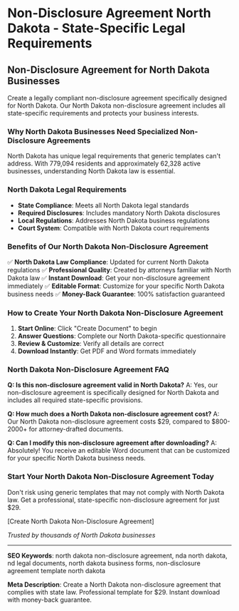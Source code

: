 # Non-Disclosure Agreement North Dakota - State-Specific Legal Requirements

## Non-Disclosure Agreement for North Dakota Businesses

Create a legally compliant non-disclosure agreement specifically designed for North Dakota. Our North Dakota non-disclosure agreement includes all state-specific requirements and protects your business interests.

### Why North Dakota Businesses Need Specialized Non-Disclosure Agreements

North Dakota has unique legal requirements that generic templates can't address. With 779,094 residents and approximately 62,328 active businesses, understanding North Dakota law is essential.

### North Dakota Legal Requirements

- **State Compliance**: Meets all North Dakota legal standards
- **Required Disclosures**: Includes mandatory North Dakota disclosures
- **Local Regulations**: Addresses North Dakota business regulations
- **Court System**: Compatible with North Dakota court requirements

### Benefits of Our North Dakota Non-Disclosure Agreement

✅ **North Dakota Law Compliance**: Updated for current North Dakota regulations
✅ **Professional Quality**: Created by attorneys familiar with North Dakota law
✅ **Instant Download**: Get your non-disclosure agreement immediately
✅ **Editable Format**: Customize for your specific North Dakota business needs
✅ **Money-Back Guarantee**: 100% satisfaction guaranteed

### How to Create Your North Dakota Non-Disclosure Agreement

1. **Start Online**: Click "Create Document" to begin
2. **Answer Questions**: Complete our North Dakota-specific questionnaire
3. **Review & Customize**: Verify all details are correct
4. **Download Instantly**: Get PDF and Word formats immediately

### North Dakota Non-Disclosure Agreement FAQ

**Q: Is this non-disclosure agreement valid in North Dakota?**
A: Yes, our non-disclosure agreement is specifically designed for North Dakota and includes all required state-specific provisions.

**Q: How much does a North Dakota non-disclosure agreement cost?**
A: Our North Dakota non-disclosure agreement costs $29, compared to $800-2000+ for attorney-drafted documents.

**Q: Can I modify this non-disclosure agreement after downloading?**
A: Absolutely! You receive an editable Word document that can be customized for your specific North Dakota business needs.

### Start Your North Dakota Non-Disclosure Agreement Today

Don't risk using generic templates that may not comply with North Dakota law. Get a professional, state-specific non-disclosure agreement for just $29.

[Create North Dakota Non-Disclosure Agreement]

_Trusted by thousands of North Dakota businesses_

---

**SEO Keywords**: north dakota non-disclosure agreement, nda north dakota, nd legal documents, north dakota business forms, non-disclosure agreement template north dakota

**Meta Description**: Create a North Dakota non-disclosure agreement that complies with state law. Professional template for $29. Instant download with money-back guarantee.
